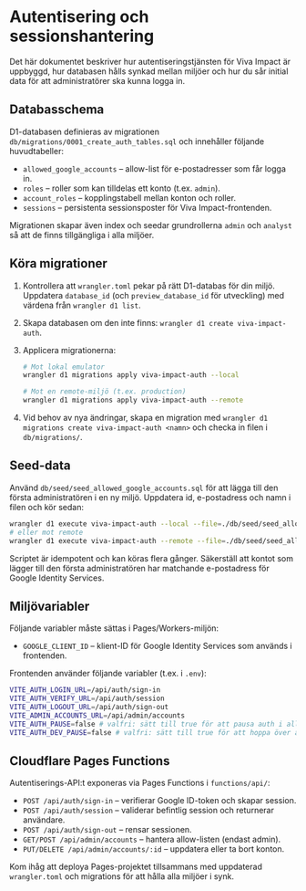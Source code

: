 # Autentisering och sessionshantering

Det här dokumentet beskriver hur autentiseringstjänsten för Viva Impact är
uppbyggd, hur databasen hålls synkad mellan miljöer och hur du sår initial data
för att administratörer ska kunna logga in.

## Databasschema

D1-databasen definieras av migrationen `db/migrations/0001_create_auth_tables.sql`
och innehåller följande huvudtabeller:

- `allowed_google_accounts` – allow-list för e-postadresser som får logga in.
- `roles` – roller som kan tilldelas ett konto (t.ex. `admin`).
- `account_roles` – kopplingstabell mellan konton och roller.
- `sessions` – persistenta sessionsposter för Viva Impact-frontenden.

Migrationen skapar även index och seedar grundrollerna `admin` och `analyst` så
att de finns tillgängliga i alla miljöer.

## Köra migrationer

1. Kontrollera att `wrangler.toml` pekar på rätt D1-databas för din miljö.
   Uppdatera `database_id` (och `preview_database_id` för utveckling) med värdena
   från `wrangler d1 list`.
2. Skapa databasen om den inte finns: `wrangler d1 create viva-impact-auth`.
3. Applicera migrationerna:

   ```bash
   # Mot lokal emulator
   wrangler d1 migrations apply viva-impact-auth --local

   # Mot en remote-miljö (t.ex. production)
   wrangler d1 migrations apply viva-impact-auth --remote
   ```

4. Vid behov av nya ändringar, skapa en migration med
   `wrangler d1 migrations create viva-impact-auth <namn>` och checka in filen i
   `db/migrations/`.

## Seed-data

Använd `db/seed/seed_allowed_google_accounts.sql` för att lägga till den första
administratören i en ny miljö. Uppdatera id, e-postadress och namn i filen och
kör sedan:

```bash
wrangler d1 execute viva-impact-auth --local --file=./db/seed/seed_allowed_google_accounts.sql
# eller mot remote
wrangler d1 execute viva-impact-auth --remote --file=./db/seed/seed_allowed_google_accounts.sql
```

Scriptet är idempotent och kan köras flera gånger. Säkerställ att kontot som
lägger till den första administratören har matchande e-postadress för Google
Identity Services.

## Miljövariabler

Följande variabler måste sättas i Pages/Workers-miljön:

- `GOOGLE_CLIENT_ID` – klient-ID för Google Identity Services som används i
  frontenden.

Frontenden använder följande variabler (t.ex. i `.env`):

```bash
VITE_AUTH_LOGIN_URL=/api/auth/sign-in
VITE_AUTH_VERIFY_URL=/api/auth/session
VITE_AUTH_LOGOUT_URL=/api/auth/sign-out
VITE_ADMIN_ACCOUNTS_URL=/api/admin/accounts
VITE_AUTH_PAUSE=false # valfri: sätt till true för att pausa auth i alla miljöer
VITE_AUTH_DEV_PAUSE=false # valfri: sätt till true för att hoppa över auth i dev-läge
```

## Cloudflare Pages Functions

Autentiserings-API:t exponeras via Pages Functions i `functions/api/`:

- `POST /api/auth/sign-in` – verifierar Google ID-token och skapar session.
- `POST /api/auth/session` – validerar befintlig session och returnerar användare.
- `POST /api/auth/sign-out` – rensar sessionen.
- `GET/POST /api/admin/accounts` – hantera allow-listen (endast admin).
- `PUT/DELETE /api/admin/accounts/:id` – uppdatera eller ta bort konton.

Kom ihåg att deploya Pages-projektet tillsammans med uppdaterad `wrangler.toml`
och migrations för att hålla alla miljöer i synk.
